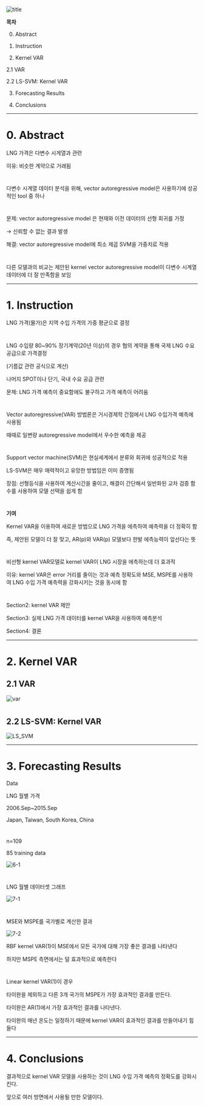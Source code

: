![title](https://github.com/ornni/DL_algorithm/blob/main/AR/image/Forcasting_LNG_prices_with_the_kernel_vector_autoregressive_model_review_title.png?raw=true)

**목차**

0. Abstract<br>

1. Instruction<br>

2. Kernel VAR<br>

2.1 VAR<br>

2.2 LS-SVM: Kernel VAR<br>

3. Forecasting Results<br>

4. Conclusions<br>

---

# 0. Abstract<br>


LNG 가격은 다변수 시게열과 관련<br>

이유: 비슷한 계약으로 거래됨<br>

#

다변수 시계열 데이터 분석을 위해, vector autoregressive model은 사용하기에 성공적인 tool 중 하나<br>

#

문제: vector autoregressive model 은 현재와 이전 데이터의 선형 회귀를 가정<br>

→ 신뢰할 수 없는 결과 발생<br>

해결: vector autoregressive model에 최소 제곱 SVM을 가중치로 적용<br>

#

다른 모델과의 비교는 제안된 kernel vector autoregressive model이 다변수 시계열 데이터에 더 잘 만족함을 보임<br>

---

# 1. Instruction

LNG 가격(물가)은 지역 수입 가격의 가중 평균으로 결정<br>

#

LNG 수입량 80~90% 장기계약(20년 이상)의 경우 협의 계약을 통해 국제 LNG 수요공급으로 가격결정<br>

(기름값 관련 공식으로 계산)<br>

나머지 SPOT이나 단기, 국내 수요 공급 관련<br>

문제: LNG 가격 예측이 중요함에도 불구하고 가격 예측이 어려움<br>

#

Vector autoregressive(VAR) 방법론은 거시경제학 간점에서 LNG 수입가격 예측에 사용됨<br>

때때로 일변량 autoregressive model에서 우수한 예측을 제공<br>

#

Support vector machine(SVM)은 현실세계에서 분류와 회귀에 성공적으로 적용<br>

LS-SVM은 매우 매력적이고 유망한 방법임은 이미 증명됨<br>

장점: 선형등식을 사용하여 계산시간을 줄이고, 해결이 간단해서 일반화된 교차 검증 함수를 사용하여 모델 선택을 쉽게 함<br>

#

**기여**

Kernel VAR을 이용하여 새로운 방법으로 LNG 가격을 에측하여 예측력을 더 정확히 함<br>

즉, 제안된 모델이 더 잘 맞고, AR(p)와 VAR(p) 모델보다 한발 에측능력이 앞선다는 뜻<br>

#

비선형 kernel VAR모델로 kernel VAR이 LNG 시장을 에측하는데 더 효과적<br>

이유: kernel VAR은 error 거리를 줄이는 것과 예측 정확도와 MSE, MSPE를 사용하여 LNG 수입 가격 예측력을 강화시키는 것을 동시에 함<br>

#

Section2: kernel VAR 제안<br>

Section3: 실제 LNG 가격 데이터를 kernel VAR을 사용하여 예측분석<br>

Section4: 결론<br>

---

# 2. Kernel VAR<br>

## 2.1 VAR<br>

![var](https://github.com/ornni/DL_algorithm/blob/main/AR/image/Forcasting%20LNG%20prices%20with%20the%20kernel%20vector%20autoregressive%20model_review_VAR.png?raw=true)

#

## 2.2 LS-SVM: Kernel VAR<br>

![LS_SVM](https://github.com/ornni/DL_algorithm/blob/main/AR/image/Forcasting%20LNG%20prices%20with%20the%20kernel%20vector%20autoregressive%20model_review_LS-SVM.png?raw=true)

---

# 3. Forecasting Results<br>


Data<br>

LNG 월별 가격<br>

2006.Sep~2015.Sep<br>

Japan, Taiwan, South Korea, China<br>

#

n=109<br>

85 training data<br>


![6-1](https://github.com/ornni/DL_algorithm/blob/main/AR/image/Forcasting%20LNG%20prices%20with%20the%20kernel%20vector%20autoregressive%20model_review_6-1.png?raw=true)

#

LNG 월별 데이터셋 그래프<br>

![7-1](https://github.com/ornni/DL_algorithm/blob/main/AR/image/Forcasting%20LNG%20prices%20with%20the%20kernel%20vector%20autoregressive%20model_review_7-1.png?raw=true)

#

MSE와 MSPE를 국가별로 계산한 결과<br>

![7-2](https://github.com/ornni/DL_algorithm/blob/main/AR/image/Forcasting%20LNG%20prices%20with%20the%20kernel%20vector%20autoregressive%20model_review_7-2.png?raw=true)

RBF kernel VAR(1)이 MSE에서 모든 국가에 대해 가장 좋은 결과를 나타낸다<br>

하지만 MSPE 측면에서는 덜 효과적으로 예측한다<br>

#

Linear kernel VAR(1)이 경우<br>

타이완을 제외하고 다른 3개 국가의 MSPE가 가장 효과적인 결과를 만든다.<br>

타이완은 AR(1)에서 가장 효과적인 결과를 나타낸다.<br>

타이완의 매년 온도는 일정하기 때문에 kernel VAR이 효과적인 결과를 만들어내기 힘들다<br>

---

# 4. Conclusions<br>


결과적으로 kernel VAR 모델을 사용하는 것이 LNG 수입 가격 예측의 정확도를 강화시킨다.<br>

앞으로 여러 방면에서 사용될 만한 모델이다.<br>
